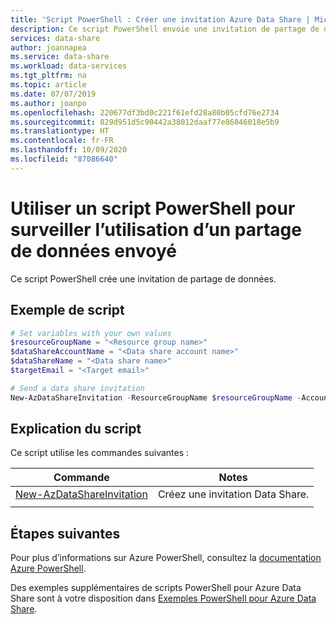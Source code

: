 ```yaml
---
title: 'Script PowerShell : Créer une invitation Azure Data Share | Microsoft Docs'
description: Ce script PowerShell envoie une invitation de partage de données.
services: data-share
author: joannapea
ms.service: data-share
ms.workload: data-services
ms.tgt_pltfrm: na
ms.topic: article
ms.date: 07/07/2019
ms.author: joanpo
ms.openlocfilehash: 220677df3bd0c221f61efd28a80b05cfd76e2734
ms.sourcegitcommit: 829d951d5c90442a38012daaf77e86046018e5b9
ms.translationtype: HT
ms.contentlocale: fr-FR
ms.lasthandoff: 10/09/2020
ms.locfileid: "87086640"
---
```

# <a name="use-a-powershell-script-to-monitor-the-usage-of-a-sent-data-share"></a>Utiliser un script PowerShell pour surveiller l’utilisation d’un partage de données envoyé

Ce script PowerShell crée une invitation de partage de données.

## <a name="sample-script"></a>Exemple de script


```powershell
# Set variables with your own values
$resourceGroupName = "<Resource group name>"
$dataShareAccountName = "<Data share account name>"
$dataShareName = "<Data share name>"
$targetEmail = "<Target email>"

# Send a data share invitation
New-AzDataShareInvitation -ResourceGroupName $resourceGroupName -AccountName $dataShareAccountName -ShareName $dataShareName -Name $dataShareName -TargetEmail $targetEmail

```


## <a name="script-explanation"></a>Explication du script

Ce script utilise les commandes suivantes : 

| Commande | Notes |
|---|---|
| [New-AzDataShareInvitation](/powershell/module/az.datashare/new-azdatashareinvitation?view=azps-2.6.0) | Créez une invitation Data Share. |
|||

## <a name="next-steps"></a>Étapes suivantes

Pour plus d’informations sur Azure PowerShell, consultez la [documentation Azure PowerShell](https://docs.microsoft.com/powershell/).

Des exemples supplémentaires de scripts PowerShell pour Azure Data Share sont à votre disposition dans [Exemples PowerShell pour Azure Data Share](../../samples-powershell.md).
